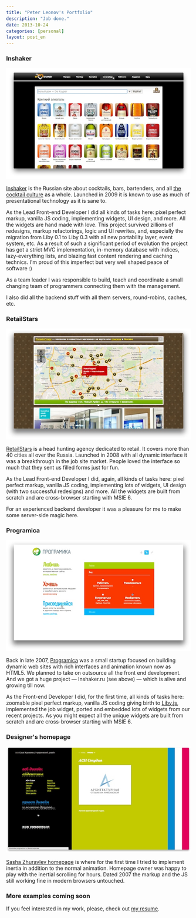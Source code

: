 ```yaml
---
title: "Peter Leonov's Portfolio"
description: "Job done."
date: 2013-10-24
categories: [personal]
layout: post_en
---
```



### Inshaker

<a href="//www.youtube.com/watch?v=EsCbq0xJpD0"><img src="inshaker.jpg"></a>

[Inshaker](http://www.inshaker.ru/) is the Russian site about cocktails, bars, bartenders, and all [the cocktail culture](https://www.facebook.com/inshaker) as a whole. Launched in 2009 it is known to use as much of presentational technology as it is sane to.

As the Lead Front-end Developer I did all kinds of tasks here: pixel perfect markup, vanilla JS coding, implementing widgets, UI design, and more. All the widgets are hand made with love. This project survived zillions of redesigns, markup refactorings, logic and UI rewrites, and, especially the migration from Liby 0.1 to Liby 0.3 with all new portability layer, event system, etc. As a result of such a significant period of evolution the project has got a strict MVC implementation, in-memory database with indices, lazy-everything lists, and blazing fast content rendering and caching technics. I'm proud of this imperfect but very well shaped peace of software :)

As a team leader I was responsible to build, teach and coordinate a small changing team of programmers connecting them with the management.

I also did all the backend stuff with all them servers, round-robins, caches, etc.


### RetailStars

<a href="//www.youtube.com/watch?v=Df0Xoa9Zfgo"><img src="retailstars.jpg"></a>

[RetailStars](http://www.retailstars.ru/) is a head hunting agency dedicated to retail. It covers more than 40 cities all over the Russia. Launched in 2008 with all dynamic interface it was a breakthrough in the job site market. People loved the interface so much that they sent us filled forms just for fun.

As the Lead Front-end Developer I did, again, all kinds of tasks here: pixel perfect markup, vanilla JS coding, implementing lots of widgets, UI design (with two successful redesigns) and more. All the widgets are built from scratch and are cross-browser starting with MSIE 6.

For an experienced backend developer it was a pleasure for me to make some server-side magic here.


### Programica

<a href="//www.youtube.com/watch?v=XRpqdcG1sc8"><img src="programica.jpg"></a>

Back in late 2007, [Programica](http://www.programica.ru/) was a small startup focused on building dynamic web sites with rich interfaces and animation known now as HTML5. We planned to take on outsource all the front end development. And we got a huge project — Inshaker.ru (see above) — which is alive and growing till now.

As the Front-end Developer I did, for the first time, all kinds of tasks here: zoomable pixel perfect markup, vanilla JS coding giving birth to [Liby.js](https://github.com/kung-fu-tzu/liby), implemented the job widget, ported and embedded lots of widgets from our recent projects. As you might expect all the unique widgets are built from scratch and are cross-browser starting with MSIE 6.


### Designer's homepage

<a href="//www.youtube.com/watch?v=_staAlDnS1s"><img src="zhuravlev.jpg"></a>

[Sasha Zhuravlev homepage](http://zhuravlev.programica.ru/) is where for the first time I tried to implement inertia in addition to the normal animation. Homepage owner was happy to play with the inertial scrolling for hours. Dated 2007 the markup and the JS still working fine in modern browsers untouched.

### More examples coming soon

If you feel interested in my work, please, check out [my resume](/pages/resume.html).
